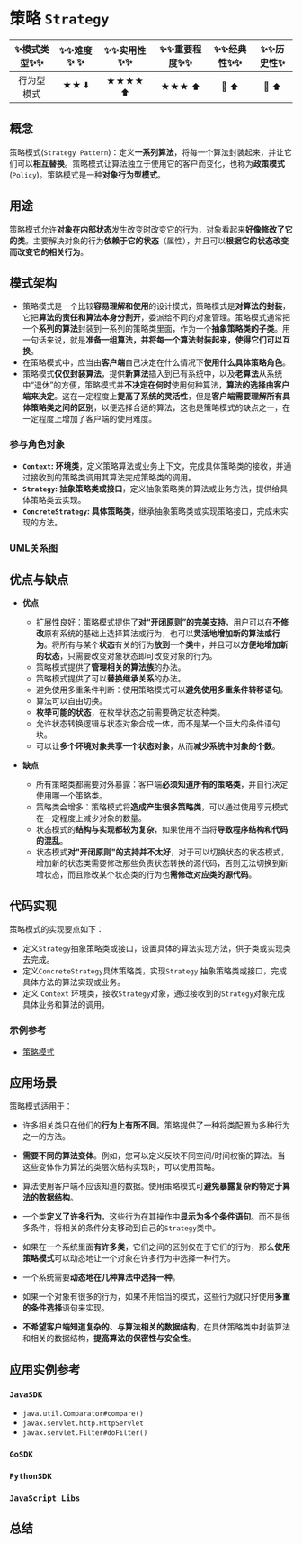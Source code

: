 # 策略 `Strategy`

| :sparkles:模式类型:sparkles::sparkles:|:sparkles::sparkles:难度:sparkles:  :sparkles: | :sparkles::sparkles:实用性:sparkles::sparkles: | :sparkles::sparkles:重要程度:sparkles::sparkles: |  :sparkles::sparkles:经典性:sparkles::sparkles: | :sparkles::sparkles:历史性:sparkles: |
| :----------------------------------------: | :-----------------------------------------------: | :-------------------------------------------------: | :----------------------------------------------------: | :--------------------------------------------------: | :--------------------------------------: |
|                    行为型模式                        |                ★★ :arrow_down:                 |                  ★★★★ :arrow_up:                   |                    ★★★ :arrow_up:                    |              :green_heart:  :arrow_up:               |        :green_heart:  :arrow_up:         |

## 概念
策略模式(`Strategy Pattern`)：定义**一系列算法**，将每一个算法封装起来，并让它们可以**相互替换**。策略模式让算法独立于使用它的客户而变化，也称为**政策模式**(`Policy`)。策略模式是一种**对象行为型模式**。

## 用途
策略模式允许**对象在内部状态**发生改变时改变它的行为，对象看起来**好像修改了它的类**。主要解决对象的行为**依赖于它的状态**（属性），并且可以**根据它的状态改变而改变它的相关行为**。

## 模式架构
+ 策略模式是一个比较**容易理解和使用**的设计模式，策略模式是**对算法的封装**，它把**算法的责任和算法本身分割开**，委派给不同的对象管理。策略模式通常把一个**系列的算法**封装到一系列的策略类里面，作为一个**抽象策略类的子类**。用一句话来说，就是**准备一组算法，并将每一个算法封装起来，使得它们可以互换**。
+ 在策略模式中，应当由**客户端**自己决定在什么情况下**使用什么具体策略角色**。
+ 策略模式**仅仅封装算法**，提供**新算法**插入到已有系统中，以及**老算法**从系统中“退休”的方便，策略模式并**不决定在何时**使用何种算法，**算法的选择由客户端来决定**。这在一定程度上**提高了系统的灵活性**，但是**客户端需要理解所有具体策略类之间的区别**，以便选择合适的算法，这也是策略模式的缺点之一，在一定程度上增加了客户端的使用难度。


### 参与角色对象
+ **`Context`: 环境类**，定义策略算法或业务上下文，完成具体策略类的接收，并通过接收到的策略类调用其算法完成策略类的调用。
+ **`Strategy`: 抽象策略类或接口**，定义抽象策略类的算法或业务方法，提供给具体策略类去实现。
+ **`ConcreteStrategy`: 具体策略类**，继承抽象策略类或实现策略接口，完成未实现的方法。

### UML关系图



## 优点与缺点
+ **优点**
	- 扩展性良好：策略模式提供了**对“开闭原则”的完美支持**，用户可以在**不修改**原有系统的基础上选择算法或行为，也可以**灵活地增加新的算法或行为**。将所有与某个**状态**有关的行为**放到一个类**中，并且可以**方便地增加新的状态**，只需要改变对象状态即可改变对象的行为。 
	- 策略模式提供了**管理相关的算法族**的办法。
	- 策略模式提供了可以**替换继承关系**的办法。
	- 避免使用多重条件判断：使用策略模式可以**避免使用多重条件转移语句**。
	- 算法可以自由切换。
	- **枚举可能的状态**，在枚举状态之前需要确定状态种类。 
	- 允许状态转换逻辑与状态对象合成一体，而不是某一个巨大的条件语句块。 
	- 可以让**多个环境对象共享一个状态对象**，从而**减少系统中对象的个数**。

+ **缺点**
	- 所有策略类都需要对外暴露：客户端**必须知道所有的策略类**，并自行决定使用哪一个策略类。
	- 策略类会增多：策略模式将**造成产生很多策略类**，可以通过使用享元模式在一定程度上减少对象的数量。
	- 状态模式的**结构与实现都较为复杂**，如果使用不当将**导致程序结构和代码的混乱**。
	- 状态模式**对"开闭原则"的支持并不太好**，对于可以切换状态的状态模式，增加新的状态类需要修改那些负责状态转换的源代码，否则无法切换到新增状态，而且修改某个状态类的行为也**需修改对应类的源代码**。


## 代码实现
策略模式的实现要点如下：
+ 定义`Strategy`抽象策略类或接口，设置具体的算法实现方法，供子类或实现类去完成。
+ 定义`ConcreteStrategy`具体策略类，实现`Strategy` 抽象策略类或接口，完成具体方法的算法实现或业务。
+ 定义 `Context` 环境类，接收`Strategy`对象，通过接收到的`Strategy`对象完成具体业务和算法的调用。



### 示例参考
+ [策略模式](./java/io/github/hooj0/strategy)

## 应用场景
策略模式适用于：
+ 许多相关类只在他们的**行为上有所不同**。策略提供了一种将类配置为多种行为之一的方法。
+ **需要不同的算法变体**。例如，您可以定义反映不同空间/时间权衡的算法。当这些变体作为算法的类层次结构实现时，可以使用策略。
+ 算法使用客户端不应该知道的数据。使用策略模式可**避免暴露复杂的特定于算法的数据结构**。
+ 一个类**定义了许多行为**，这些行为在其操作中**显示为多个条件语句**。而不是很多条件，将相关的条件分支移动到自己的`Strategy`类中。

+ 如果在一个系统里面**有许多类**，它们之间的区别仅在于它们的行为，那么**使用策略模式**可以动态地让一个对象在许多行为中选择一种行为。
+ 一个系统需要**动态地在几种算法中选择一种**。
+ 如果一个对象有很多的行为，如果不用恰当的模式，这些行为就只好使用**多重的条件选择**语句来实现。
+ **不希望客户端知道复杂的、与算法相关的数据结构**，在具体策略类中封装算法和相关的数据结构，**提高算法的保密性与安全性**。

## 应用实例参考

### `JavaSDK` 
+ `java.util.Comparator#compare()`
+ `javax.servlet.http.HttpServlet`
+ `javax.servlet.Filter#doFilter()`

### `GoSDK`

### `PythonSDK`

### `JavaScript Libs`


## 总结